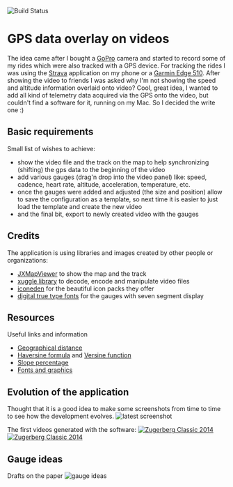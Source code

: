 ![Build Status](https://travis-ci.org/peregin/gps-overlay-on-video.svg?branch=master)

GPS data overlay on videos
==========================

The idea came after I bought a [GoPro](http://gopro.com/cameras/hd-hero3-silver-edition) camera and started to record
some of my rides which were also tracked with a GPS device.
For tracking the rides I was using the [Strava](http://www.strava.com) application on my phone
or a [Garmin Edge 510](http://www.dcrainmaker.com/2013/01/garmin-edge-510-in-depth-review.html).
After showing the video to friends I was asked why I'm not showing the speed and altitude information overlaid onto video?
Cool, great idea, I wanted to add all kind of telemetry data acquired via the GPS onto the video, but couldn't find a
software for it, running on my Mac. So I decided the write one :)

## Basic requirements
Small list of wishes to achieve:
* show the video file and the track on the map to help synchronizing (shifting) the gps data to the beginning of the video
* add various gauges (drag'n drop into the video panel) like: speed, cadence, heart rate, altitude, acceleration, temperature, etc.
* once the gauges were added and adjusted (the size and position) allow to save the configuration as a template, so next time
it is easier to just load the template and create the new video
* and the final bit, export to newly created video with the gauges

## Credits
The application is using libraries and images created by other people or organizations:
* [JXMapViewer](http://wiki.openstreetmap.org/wiki/JXMapViewer) to show the map and the track
* [xuggle library](http://www.xuggle.com/) to decode, encode and manipulate video files
* [iconeden](http://www.iconeden.com/icon/category/free) for the beautiful icon packs they offer
* [digital true type fonts](http://www.styleseven.com/) for the gauges with seven segment display

## Resources
Useful links and information
* [Geographical distance](http://en.wikipedia.org/wiki/Geographical_distance)
* [Haversine formula](http://en.wikipedia.org/wiki/Haversine_formula) and [Versine function](http://en.wikipedia.org/wiki/Versine)
* [Slope percentage](http://geology.isu.edu/geostac/Field_Exercise/topomaps/slope_calc.htm)
* [Fonts and graphics](http://www3.ntu.edu.sg/home/ehchua/programming/java/J4b_CustomGraphics.html)

## Evolution of the application
Thought that it is a good idea to make some screenshots from time to time to see how the development evolves.
![latest screenshot](https://raw.github.com/peregin/gps-overlay-on-video/master/doc/evolution/latest.jpg "latest screenshot")

The first videos generated with the software:
[![Zugerberg Classic 2014](https://raw.github.com/peregin/gps-overlay-on-video/master/doc/evolution/youtube.png)](http://www.youtube.com/watch?v=N74yLpdebJ8)
[![Zugerberg Classic 2014](http://img.youtube.com/vi/N74yLpdebJ8/0.jpg)](http://www.youtube.com/watch?v=N74yLpdebJ8)

## Gauge ideas
Drafts on the paper
![gauge ideas](https://raw.github.com/peregin/gps-overlay-on-video/master/doc/gauge-ideas.jpg "gauge ideas")